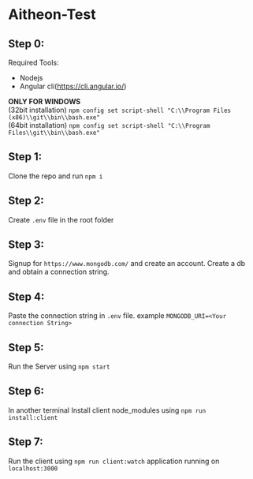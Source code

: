 # Aitheon-Test

## Step 0: 

Required Tools:
* Nodejs
* Angular cli(https://cli.angular.io/)

**ONLY FOR WINDOWS** \
(32bit installation) `npm config set script-shell "C:\\Program Files (x86)\\git\\bin\\bash.exe"` \
(64bit installation) `npm config set script-shell "C:\\Program Files\\git\\bin\\bash.exe"`

## Step 1:
Clone the repo and run `npm i`
## Step 2:
Create `.env` file in the root folder
## Step 3: 
Signup for `https://www.mongodb.com/` and create an account. Create a db and obtain a connection string.
## Step 4: 
Paste the connection string in `.env` file. example `MONGODB_URI=<Your connection String>`
## Step 5: 
Run the Server using `npm start`

## Step 6: 
In another terminal Install client node_modules using `npm run install:client`

## Step 7: 
Run the client using `npm run client:watch`
application running on `localhost:3000`
